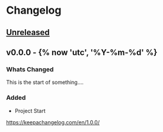 # Changelog

## [Unreleased](https://github.com/{{cookiecutter.github_user}}/{{cookiecutter.project_name}}/v0.0.0...refs/heads/master)
<!-- Dont forget to update the Unreleased compare version to latest release tag -->
<!-- Copy paste release notes below here -->

## v0.0.0 - {% now 'utc', '%Y-%m-%d' %}

### Whats Changed

This is the start of something....

### Added

- Project Start

<https://keepachangelog.com/en/1.0.0/>
